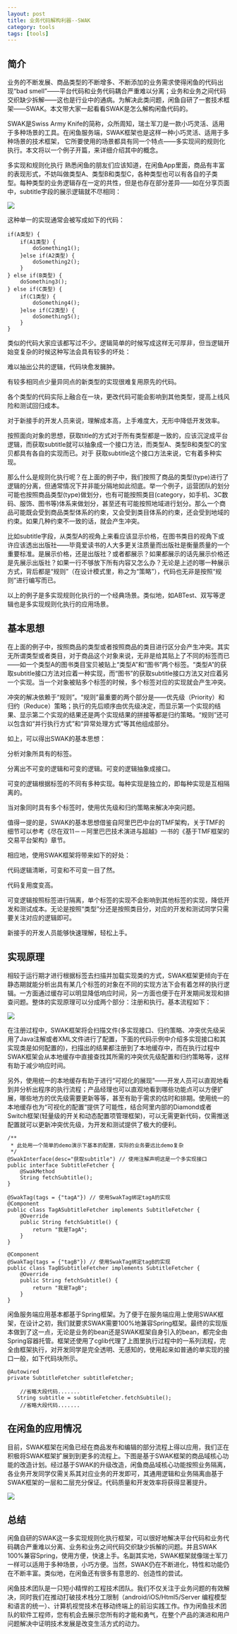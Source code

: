 ```yaml
---
layout: post
title: 业务代码解构利器--SWAK
category: tools
tags: [tools]
---
```

## 简介

业务的不断发展、商品类型的不断增多、不断添加的业务需求使得闲鱼的代码出现“bad smell”——平台代码和业务代码耦合严重难以分离；业务和业务之间代码交织缺少拆解——这也是行业中的通病。为解决此类问题，闲鱼自研了一套技术框架——SWAK。本文带大家一起看看SWAK是怎么解构闲鱼代码的。

SWAK是Swiss Army Knife的简称，众所周知，瑞士军刀是一款小巧灵活、适用于多种场景的工具。在闲鱼服务端，SWAK框架也是这样一种小巧灵活、适用于多种场景的技术框架， 它所要使用的场景都具有同一个特点——多实现间的规则化执行。本文将以一个例子开篇，来详细介绍其中的概念。

多实现和规则化执行
熟悉闲鱼的朋友们应该知道，在闲鱼App里面，商品有丰富的表现形式，不妨叫做类型A、类型B和类型C，各种类型也可以有各自的子类型。每种类型的业务逻辑存在一定的共性，但是也存在部分差异——如在分享页面中，subtitle字段的展示逻辑就不尽相同： 

![](https://ziyekudeng.github.io/assets/images/2019/0122/swakSummary0/1.webp.jpg)

这种单一的实现通常会被写成如下的代码：
    
    if(A类型) {
        if(A1类型) {
            doSomething1();
        }else if(A2类型) {
            doSomething2();
        }
    } else if(B类型) {
        doSomething3();
    } else if(C类型) {
        if(C1类型) {
            doSomething4();
        }else if(C2类型) {
            doSomething5();
        }
    }

类似的代码大家应该都写过不少。逻辑简单的时候写成这样无可厚非，但当逻辑开始变复杂的时候这种写法会具有较多的坏处：

难以抽出公共的逻辑，代码块愈发臃肿。

有较多相同点少量异同点的新类型的实现很难复用原先的代码。

各个类型的代码实际上融合在一块，更改代码可能会影响到其他类型，提高上线风险和测试回归成本。

对于新接手的开发人员来说，理解成本高，上手难度大，无形中降低开发效率。

按照面向对象的思想，获取title的方式对于所有类型都是一致的，应该沉淀成平台逻辑，而获取subtitle就可以抽象成一个接口方法，而类型A、类型B和类型C的宝贝都具有各自的实现而已。对于 获取subtitle这个接口方法来说，它有着多种实现。

那么什么是规则化执行呢？在上面的例子中，我们按照了商品的类型(type)进行了逻辑的分离，但通常情况下并非能分隔地如此彻底。举一个例子，运营团队的划分可能也按照商品类型(type)做划分，也有可能按照类目(category，如手机、3C数码、服饰、图书等)体系来做划分，甚至还有可能按照地域进行划分。那么一个商品可能既会受到商品类型体系的约束，又会受到类目体系的约束，还会受到地域的约束。如果几种约束不一致的话，就会产生冲突。

比如subtitle字段，从类型A的视角上来看应该显示价格，在图书类目的视角下或许应该透出出版社——毕竟爱读书的人大多更关注质量而出版社是衡量质量的一个重要标准。是展示价格，还是出版社？或者都展示？如果都展示的话先展示价格还是先展示出版社？如果一行不够放下所有内容又怎么办？无论是上述的哪一种展示方式，背后都是“规则”（在设计模式里，称之为“策略”），代码也无非是按照“规则”进行编写而已。

以上的例子是多实现规则化执行的一个经典场景。类似地，如ABTest、双写等逻辑也是多实现规则化执行的应用场景。

## 基本思想

在上面的例子中，按照商品的类型或者按照商品的类目进行区分会产生冲突。其实无所谓类型或者类目，对于商品这个对象来说，无非是给其贴上了不同的标签而已——如一个类型A的图书类目宝贝被贴上“类型A”和“图书”两个标签。“类型A”的获取subtitle接口方法对应着一种实现，而“图书”的获取subtitle接口方法又对应着另一个实现。当一个对象被贴多个标签的时候，多个标签对应的实现就会产生冲突。

冲突的解决依赖于“规则”。“规则”最重要的两个部分是——优先级（Priority）和归约（Reduce）策略；执行的先后顺序由优先级决定，而显示第一个实现的结果、显示第二个实现的结果还是两个实现结果的拼接等都是归约策略。“规则”还可以包含如“并行执行方式”和“异常处理方式”等其他组成部分。

如上，可以得出SWAK的基本思想：

分析对象所具有的标签。

分离出不可变的逻辑和可变的逻辑。可变的逻辑抽象成接口。

可变的逻辑根据标签的不同有多种实现。每种实现是独立的，即每种实现是互相隔离的。

当对象同时具有多个标签时，使用优先级和归约策略来解决冲突问题。

值得一提的是，SWAK的基本思想借鉴自阿里巴巴中台的TMF架构，关于TMF的细节可以参考《尽在双11－－阿里巴巴技术演进与超越》一书的《基于TMF框架的交易平台架构》章节。

相应地，使用SWAK框架将带来如下的好处：

代码逻辑清晰，可变和不可变一目了然。

代码复用度变高。

可变逻辑按照标签进行隔离，单个标签的实现不会影响到其他标签的实现，降低开发和测试成本。无论是按照“类型”分还是按照类目分，对应的开发和测试同学只需要关注对应的逻辑即可。

新接手的开发人员能够快速理解，轻松上手。

## 实现原理

相较于运行期才进行根据标签去扫描并加载实现类的方式，SWAK框架更倾向于在静态期就能分析出具有某几个标签的对象在不同的实现方法下会有着怎样的执行逻辑。一方面通过缓存可以明显降低响应时间，另一方面也便于在开发期间发现和排查问题。整体的实现原理可以分成两个部分：注册和执行。基本流程如下：

![](https://ziyekudeng.github.io/assets/images/2019/0122/swakSummary0/2.webp.jpg)

在注册过程中，SWAK框架将会扫描文件(多实现接口、归约策略、冲突优先级采用了Java注解或者XML文件进行了配置，下面的代码示例中介绍多实现接口和其实现类是如何配置的)，扫描出的结果都注册到了本地缓存中，而在执行过程中SWAK框架会从本地缓存中直接查找其所需的冲突优先级配置和归约策略等，这样有助于减少响应时间。

另外，使用统一的本地缓存有助于进行“可视化的展现”——开发人员可以直观地看到并分析出程序的执行流程；产品经理也可以直观地看到哪些功能点可以方便扩展，哪些地方的优先级需要更新等等，甚至有助于需求的估时和排期。使用统一的本地缓存也为“可视化的配置”提供了可能性，结合阿里内部的Diamond或者Switch框架(轻量级的开关和动态配置项管理框架)，可以无需更新代码，仅需推送配置就可以更新冲突优先级，为开发和测试提供了极大的便利。

    /**
     * 此处用一个简单的demo演示下基本的配置，实际的业务要远比demo复杂
     */
    @SwakInterface(desc="获取subtitle") // 使用注解声明这是一个多实现接口
    public interface SubtitleFetcher {
        @SwakMethod
        String fetchSubtitle();
    }
    
    @SwakTag(tags = {"tagA"}) // 使用SwakTag绑定tagA的实现
    @Component
    public class TagASubtitleFetcher implements SubtitleFetcher {
        @Override
        public String fetchSubtitle() {
            return "我是TagA";
        }
    }
    
    @Component
    @SwakTag(tags = {"tagB"}) // 使用SwakTag绑定tagB的实现
    public class TagBSubtitleFetcher implements SubtitleFetcher {
        @Override
        public String fetchSubtitle() {
            return "我是TagB";
        }
    }
闲鱼服务端应用基本都基于Spring框架。为了便于在服务端应用上使用SWAK框架，在设计之初，我们就要求SWAK需要100%地兼容Spring框架。最终的实现版本做到了这一点，无论是业务的bean还是SWAK框架自身引入的bean，都完全由Spring容器托管。框架还使用了cglib代理了上图里执行过程中的一系列流程，完全由框架执行，对开发同学是完全透明、无感知的，使用起来如普通的单实现的接口一般，如下代码块所示。

    @Autowired 
    private SubtitleFetcher subtitleFetcher;
    
        //省略大段代码.......
       String subtitle = subtitleFetcher.fetchSubtile();
        //省略大段代码.......
## 在闲鱼的应用情况

目前，SWAK框架在闲鱼已经在商品发布和编辑的部分流程上得以应用，我们正在积极将SWAK框架扩展到到更多的流程上。下图是基于SWAK框架的商品域核心功能的改造计划。经过基于SWAK的升级改造，闲鱼商品域核心功能按照业务隔离，各业务开发同学仅需关系其对应业务的开发即可，其通用逻辑和业务隔离由基于SWAK框架的一层和二层充分保证。代码质量和开发效率将获得显著提升。

![](https://ziyekudeng.github.io/assets/images/2019/0122/swakSummary0/3.webp.jpg)

## 总结

闲鱼自研的SWAK这一多实现规则化执行框架，可以很好地解决平台代码和业务代码耦合严重难以分离、业务和业务之间代码交织缺少拆解的问题。并且SWAK 100%兼容Spring，使用方便，快速上手。名副其实地，SWAK框架就像瑞士军刀一样可以适用于多种场景，小巧方便。当然，SWAK仍在不断进化，特性和功能仍在不断丰富。类似地，在闲鱼还有很多有意思的、创造性的尝试。

闲鱼技术团队是一只短小精悍的工程技术团队。我们不仅关注于业务问题的有效解决，同时我们在推动打破技术栈分工限制（android/iOS/Html5/Server 编程模型和语言的统一）、计算机视觉技术在移动终端上的前沿实践工作。作为闲鱼技术团队的软件工程师，您有机会去展示您所有的才能和勇气，在整个产品的演进和用户问题解决中证明技术发展是改变生活方式的动力。

